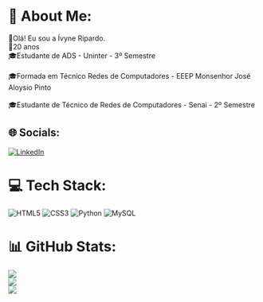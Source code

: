 # 💫 About Me:
👋Olá! Eu sou a Ívyne Ripardo.<br>🎂20 anos <br>🎓Estudante de ADS - Uninter - 3º Semestre<br><br>🎓Formada em Técnico Redes de Computadores - EEEP Monsenhor José Aloysio Pinto<br><br>🎓Estudante de Técnico de Redes de Computadores - Senai - 2º Semestre<br>


## 🌐 Socials:
[![LinkedIn](https://img.shields.io/badge/LinkedIn-%230077B5.svg?logo=linkedin&logoColor=white)](https://linkedin.com/in/https://www.linkedin.com/in/%C3%ADvyne-ripardo/) 

# 💻 Tech Stack:
![HTML5](https://img.shields.io/badge/html5-%23E34F26.svg?style=flat&logo=html5&logoColor=white) ![CSS3](https://img.shields.io/badge/css3-%231572B6.svg?style=flat&logo=css3&logoColor=white) ![Python](https://img.shields.io/badge/python-3670A0?style=flat&logo=python&logoColor=ffdd54) ![MySQL](https://img.shields.io/badge/mysql-%2300f.svg?style=flat&logo=mysql&logoColor=white)
# 📊 GitHub Stats:
![](https://github-readme-stats.vercel.app/api?username=IvyneRipardo&theme=dark&hide_border=false&include_all_commits=false&count_private=true)<br/>
![](https://github-readme-streak-stats.herokuapp.com/?user=IvyneRipardo&theme=dark&hide_border=false)<br/>
![](https://github-readme-stats.vercel.app/api/top-langs/?username=IvyneRipardo&theme=dark&hide_border=false&include_all_commits=false&count_private=true&layout=compact)
